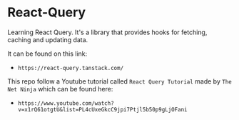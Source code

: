 # React-Query

Learning React Query. It's a library that provides hooks for fetching, caching and updating data.

It can be found on this link:
- `https://react-query.tanstack.com/`

This repo follow a Youtube tutorial called `React Query Tutorial` made by `The Net Ninja` which can be found here:
- `https://www.youtube.com/watch?v=x1rQ61otgtU&list=PL4cUxeGkcC9jpi7Ptjl5b50p9gLjOFani`